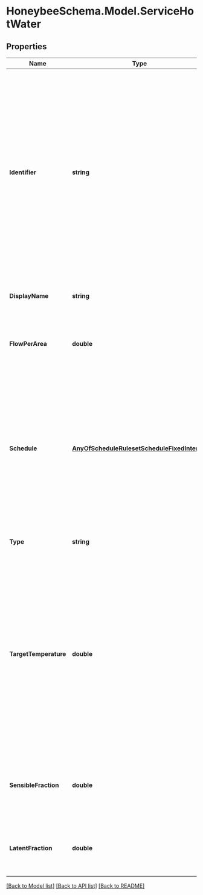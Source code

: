 
# HoneybeeSchema.Model.ServiceHotWater

## Properties

Name | Type | Description | Notes
------------ | ------------- | ------------- | -------------
**Identifier** | **string** | Text string for a unique object ID. This identifier remains constant as the object is mutated, copied, and serialized to different formats (eg. dict, idf, osm). This identifier is also used to reference the object across a Model. It must be &lt; 100 characters, use only ASCII characters and exclude (, ; ! \\n \\t). | 
**DisplayName** | **string** | Display name of the object with no character restrictions. | [optional] 
**FlowPerArea** | **double** | Number for the total volume flow rate of water per unit area of floor [L/h-m2]. | 
**Schedule** | [**AnyOfScheduleRulesetScheduleFixedInterval**](AnyOfScheduleRulesetScheduleFixedInterval.md) | The schedule for the use of hot water over the course of the year. The type of this schedule should be Fractional and the fractional values will get multiplied by the flow_per_area to yield a complete water usage profile. | 
**Type** | **string** |  | [optional] [readonly] [default to "ServiceHotWater"]
**TargetTemperature** | **double** | Number for the target temperature of water out of the tap (C). This the temperature after hot water has been mixed with cold water from the water mains. The default is 60C, which essentially assumes that the flow_per_area on this object is only for water straight out of the water heater. | [optional] [default to 60D]
**SensibleFraction** | **double** | A number between 0 and 1 for the fraction of the total hot water load given off as sensible heat in the zone. | [optional] [default to 0.2D]
**LatentFraction** | **double** | A number between 0 and 1 for the fraction of the total hot water load that is latent. | [optional] [default to 0.05D]

[[Back to Model list]](../README.md#documentation-for-models)
[[Back to API list]](../README.md#documentation-for-api-endpoints)
[[Back to README]](../README.md)

